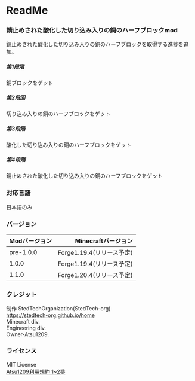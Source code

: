 # ReadMe
### 錆止めされた酸化した切り込み入りの銅のハーフブロックmod  
錆止めされた酸化した切り込み入りの銅のハーフブロックを取得する進捗を追加。  

##### 第1段階  
銅ブロックをゲット  
##### 第2段回  
切り込み入りの銅のハーフブロックをゲット
##### 第3段階  
酸化した切り込み入りの銅のハーフブロックをゲット  
##### 第4段階  
錆止めされた酸化した切り込み入りの銅のハーフブロックをゲット  

### 対応言語  
日本語のみ  

### バージョン  
| Modバージョン | Minecraftバージョン |
|:-----------|------------:|
| pre-1.0.0  | Forge1.19.4(リリース予定) |
| 1.0.0      | Forge1.19.4(リリース予定) |
| 1.1.0      | Forge1.20.4(リリース予定) |


### クレジット
制作 StedTechOrganization(StedTech-org)  
    https://stedtech-org.github.io/home  
    Minecraft div.  
    Engineering div.  
    Owner-Atsu1209.  

### ライセンス 
MIT License  
[Atsu1209利用規約 1~2番](https://atsu1209.github.io/home/file)
